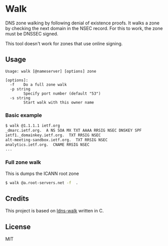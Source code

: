 # Walk

DNS zone walking by following denial of existence proofs. It walks a zone by checking the next domain in the NSEC record.
For this to work, the zone must be DNSSEC signed.

This tool doesn't work for zones that use online signing.

## Usage

```
Usage: walk [@nameserver] [options] zone

[options]:
  -f    Do a full zone walk
  -p string
        Specify port number (default "53")
  -s string
        Start walk with this owner name
```

### Basic example

```bash
$ walk @1.1.1.1 ietf.org
_dmarc.ietf.org.  A NS SOA MX TXT AAAA RRSIG NSEC DNSKEY SPF
ietf1._domainkey.ietf.org.  TXT RRSIG NSEC
alt-meeting-sandbox.ietf.org.  TXT RRSIG NSEC
analytics.ietf.org.  CNAME RRSIG NSEC
...
```

### Full zone walk

This is dumps the ICANN root zone

```bash
$ walk @a.root-servers.net -f  .
```


## Credits

This project is based on [ldns-walk](https://linux.die.net/man/1/ldns-walk) written in C. 

## License

MIT